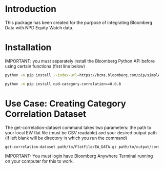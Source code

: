 # Introduction 
This package has been created for the purpose of integrating Bloomberg Data with NPD Equity Watch data.

# Installation
IMPORTANT: you must separately install the Bloomberg Python API before using certain functions (first line below)
```bash
python -m pip install --index-url=https://bcms.bloomberg.com/pip/simple blpapi

python -m pip install npd-category-correlation==0.0.8
```

# Use Case: Creating Category Correlation Dataset
The get-correlation-dataset command takes two parameters: the path to your local EW flat file (must be CSV readable) and your desired output path (if left blank will be directory in which you run the command)

```bash
get-correlation-dataset path/to/FlatFile/EW_DATA.gz path/to/output/correlation_data.csv
``` 

IMPORTANT: You must login have Bloomberg Anywhere Terminal running on your computer for this to work.


